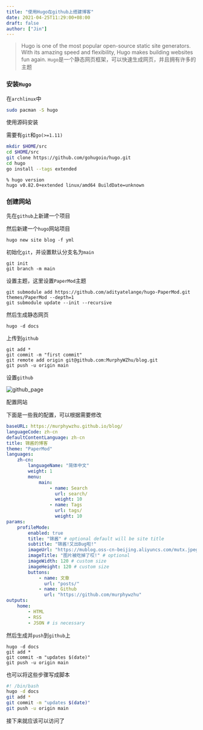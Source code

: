 ```yaml
---
title: "使用Hugo在github上搭建博客"
date: 2021-04-25T11:29:00+08:00
draft: false
author: ["Jin"]
---
```


> Hugo is one of the most popular open-source static site generators. With its amazing speed and flexibility, Hugo makes building websites fun again.
`Hugo`是一个静态网页框架，可以快速生成网页，并且拥有许多的主题

### 安装`Hugo`

在`archlinux`中

```bash
sudo pacman -S hugo
```

使用源码安装

需要有`git`和`go(>=1.11)`

```bash
mkdir $HOME/src
cd $HOME/src
git clone https://github.com/gohugoio/hugo.git
cd hugo
go install --tags extended
```

```
% hugo version  
hugo v0.82.0+extended linux/amd64 BuildDate=unknown
```

### 创建网站

先在`github`上新建一个项目

然后新建一个`hugo`网站项目

```
hugo new site blog -f yml
```

初始化`git`，并设置默认分支名为`main`

```
git init
git branch -m main
```

设置主题，这里设置`PaperMod`主题

```
git submodule add https://github.com/adityatelange/hugo-PaperMod.git themes/PaperMod --depth=1
git submodule update --init --recursive
```

然后生成静态网页

```
hugo -d docs
```

上传到`github`

```
git add *
git commit -m "first commit"
git remote add origin git@github.com:MurphyWZhu/blog.git
git push -u origin main
```

设置`github`

![github_page](https://mublog.oss-cn-beijing.aliyuncs.com/hugo-00_github_page.png)

配置网站

下面是一些我的配置，可以根据需要修改

```yaml
baseURL: https://murphywzhu.github.io/blog/
languageCode: zh-cn
defaultContentLanguage: zh-cn
title: 锦酱的博客
theme: "PaperMod"
languages:
    zh-cn:
        languageName: "简体中文"
        weight: 1
        menu:
            main:
                - name: Search
                  url: search/
                  weight: 10
                - name: Tags
                  url: tags/
                  weight: 10
params:
    profileMode:
        enabled: true
        title: "锦酱" # optional default will be site title
        subtitle: "锦酱!又出Bug啦!"
        imageUrl: "https://mublog.oss-cn-beijing.aliyuncs.com/mutx.jpeg" # optional
        imageTitle: "图片被吃掉了哎!" # optional
        imageWidth: 120 # custom size
        imageHeight: 120 # custom size
        buttons:
            - name: 文章
              url: "posts/"
            - name: Github
              url: "https://github.com/murphywzhu"
outputs:
    home:
        - HTML
        - RSS
        - JSON # is necessary
```

然后生成并`push`到`github`上

```
hugo -d docs
git add *
git commit -m "updates $(date)"
git push -u origin main
```

也可以将这些步骤写成脚本

```bash
#! /bin/bash
hugo -d docs
git add *
git commit -m "updates $(date)"
git push -u origin main
```

接下来就应该可以访问了
